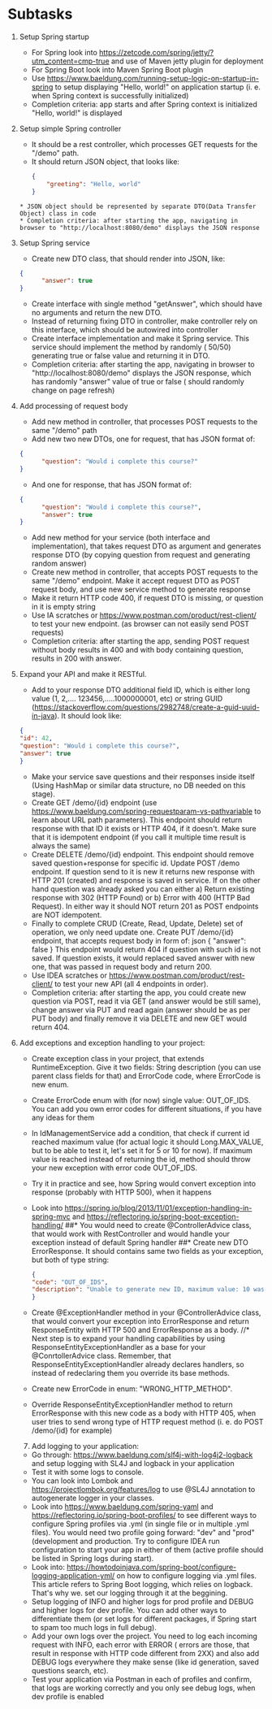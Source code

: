 # Subtasks

1. Setup Spring startup
    * For Spring look into https://zetcode.com/spring/jetty/?utm_content=cmp-true and use of Maven jetty plugin for
      deployment
    * For Spring Boot look into Maven Spring Boot plugin
    * Use https://www.baeldung.com/running-setup-logic-on-startup-in-spring to setup displaying "Hello, world!" on
      application startup (i. e. when Spring context is successfully initialized)
    * Completion criteria: app starts and after Spring context is initialized "Hello, world!" is displayed
2. Setup simple Spring controller
    * It should be a rest controller, which processes GET requests for the  "/demo" path.
    * It should return JSON object, that looks like:
      ```json
      {
          "greeting": "Hello, world"
      }
   ```
   * JSON object should be represented by separate DTO(Data Transfer Object) class in code
   * Completion criteria: after starting the app, navigating in browser to "http://localhost:8080/demo" displays the JSON response
3. Setup Spring service
    * Create new DTO class, that should render into JSON, like:
   ```json
   {
         "answer": true
   }
   ```
    * Create interface with single method "getAnswer", which should have no arguments and return the new DTO.
    * Instead of returning fixing DTO in controller, make controller rely on this interface, which should be autowired
      into controller
    * Create interface implementation and make it Spring service. This service should implement the method by randomly (
      50/50) generating true or false value and returning it in DTO.
    * Completion criteria: after starting the app, navigating in browser to "http://localhost:8080/demo" displays the
      JSON response, which has randomly "answer" value of true or false ( should randomly change on page refresh)
4. Add processing of request body
    * Add new method in controller, that processes POST requests to the same "/demo" path
    * Add new two new DTOs, one for request, that has JSON format of:
   ```json
   {
         "question": "Would i complete this course?"
   }
   ```
    * And one for response, that has JSON format of:
   ```json
   {
         "question": "Would i complete this course?",
         "answer": true
   }
   ```
    * Add new method for your service (both interface and implementation), that takes request DTO as argument and
      generates response DTO (by copying question from request and generating random answer)
    * Create new method in controller, that accepts POST requests to the same "/demo" endpoint. Make it accept request
      DTO as POST request body, and use new service method to generate response
    * Make it return HTTP code 400, if request DTO is missing, or question in it is empty string
    * Use IA scratches or https://www.postman.com/product/rest-client/ to test your new endpoint. (as browser can not
      easily send POST requests)
    * Completion criteria: after starting the app, sending POST request without body results in 400 and with body
      containing question, results in 200 with answer.

5. Expand your API and make it RESTful.
    * Add to your response DTO additional field ID, which is either long value (1, 2,.... 123456,.....1000000001, etc)
      or string GUID (https://stackoverflow.com/questions/2982748/create-a-guid-uuid-in-java). It should look like:
   ```json 
   { 
   "id": 42,
   "question": "Would i complete this course?", 
   "answer": true 
   }
   ```
    * Make your service save questions and their responses inside itself (Using HashMap or similar data structure, no DB
      needed on this stage).
    * Create GET /demo/{id} endpoint (use https://www.baeldung.com/spring-requestparam-vs-pathvariable to learn about
      URL path parameters). This endpoint should return response with that ID it exists or HTTP 404, if it doesn't. Make
      sure that it is idempotent endpoint (if you call it multiple time result is always the same)
    * Create DELETE /demo/{id} endpoint. This endpoint should remove saved question+response for specific id.
      Update POST /demo endpoint. If question send to it is new it returns new response with HTTP 201 (created) and
      response is saved in service. If on the other hand question was already asked you can either a) Return existing
      response with 302 (HTTP Found) or b) Error with 400 (HTTP Bad Request). In either way it should NOT return 201 as
      POST endpoints are NOT idempotent.
    * Finally to complete CRUD (Create, Read, Update, Delete) set of operation, we only need update one. Create PUT
      /demo/{id} endpoint, that accepts request body in form of: json { "answer": false }
      This endpoint would return 404 if question with such id is not saved. If question exists, it would replaced saved
      answer with new one, that was passed in request body and return 200.
    * Use IDEA scratches or https://www.postman.com/product/rest-client/ to test your new API (all 4 endpoints in
      order).
    * Completion criteria: after starting the app, you could create new question via POST, read it via GET (and
      answer would be still same), change answer via PUT and read again (answer should be as per PUT body) and finally
      remove it via DELETE and new GET would return 404.

6. Add exceptions and exception handling to your project:

    * Create exception class in your project, that extends RuntimeException. Give it two fields: String description (you
      can use parent class fields for that) and ErrorCode code, where ErrorCode is new enum.
    * Create ErrorCode enum with (for now) single value: OUT_OF_IDS. You can add you own error codes for different
      situations, if you have any ideas for them
    * In IdManagementService add a condition, that check if current id reached maximum value (for actual logic it
      should Long.MAX_VALUE, but to be able to test it, let's set it for 5 or 10 for now). If maximum value is reached
      instead of returning the id, method should throw your new exception with error code OUT_OF_IDS.
    * Try it in practice and see, how Spring would convert exception into response (probably with HTTP 500), when it
      happens
    * Look into https://spring.io/blog/2013/11/01/exception-handling-in-spring-mvc
      and https://reflectoring.io/spring-boot-exception-handling/
    ##* You would need to create @ControllerAdvice class, that would work with RestController and would handle your
      exception instead of default Spring handler
    ##* Create new DTO ErrorResponse. It should contains same two fields as your exception, but both of type string:

      ```json
      {
      "code": "OUT_OF_IDS",
      "description": "Unable to generate new ID, maximum value: 10 was reached"
      }
      ```

    * Create @ExceptionHandler method in your @ControllerAdvice class, that would convert your exception into 
    ErrorResponse and return ResponseEntity with HTTP 500 and ErrorResponse as a body.
    //* Next step is to expand your handling capabilities by using ResponseEntityExceptionHandler as a base for your
      @ConrtollerAdvice class. Remember, that ResponseEntityExceptionHandler already declares handlers, so instead
      of redeclaring them you override its base methods.
    * Create new ErrorCode in enum: "WRONG_HTTP_METHOD".
    * Override ResponseEntityExceptionHandler method to return ErrorResponse with this new code as a body with HTTP
      405, when user tries to send wrong type of HTTP request method (i. e. do POST /demo/{id} for example)

    7. Add logging to your application:

    * Go through: https://www.baeldung.com/slf4j-with-log4j2-logback and setup logging with SL4J and logback in your
      application
    * Test it with some logs to console.
    * You can look into Lombok and https://projectlombok.org/features/log to use @SL4J annotation to autogenerate
      logger in your classes.
    * Look into https://www.baeldung.com/spring-yaml and https://reflectoring.io/spring-boot-profiles/ to see
      different ways to configure Spring profiles via .yml (in single file or in multiple .yml files). You would need two
      profile going forward: "dev" and "prod" (development and production. Try to configure IDEA run configuration to start
      your app in either of them (active profile should be listed in Spring logs during start).
    * Look into: https://howtodoinjava.com/spring-boot/configure-logging-application-yml/ on how to configure
      logging via .yml files. This article refers to Spring Boot logging, which relies on logback. That's why we. set our
      logging through it at the beggining.
    * Setup logging of INFO and higher logs for prod profile and DEBUG and higher logs for dev profile. You can add
      other ways to differentiate them (or set logs for different packages, if Spring start to spam too much logs in
      full debug).
    * Add your own logs over the project. You need to log each incoming request with INFO, each error with ERROR (
      errors are those, that result in response with HTTP code different from 2XX) and also add DEBUG logs everywhere they
      make sense (like id generation, saved questions search, etc).
    * Test your application via Postman in each of profiles and confirm, that logs are working correctly and you
      only see debug logs, when dev profile is enabled